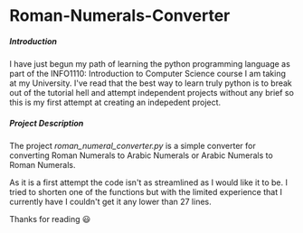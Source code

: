 # Roman-Numerals-Converter

##### Introduction

I have just begun my path of learning the python programming language as part of the INFO1110: Introduction to Computer Science course I am taking at my University. I've read that the best way to learn truly python is to break out of the tutorial hell and attempt independent projects without any brief so this is my first attempt at creating an indepedent project.

##### Project Description

The project *roman_numeral_converter.py* is a simple converter for converting Roman Numerals to Arabic Numerals or Arabic Numerals to Roman Numerals.

As it is a first attempt the code isn't as streamlined as I would like it to be. I tried to shorten one of the functions but with the limited experience that I currently have I couldn't get it any lower than 27 lines.

Thanks for reading 😃
